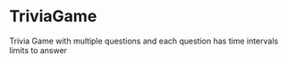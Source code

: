 # TriviaGame

Trivia Game with multiple questions and each question has time intervals limits to answer
